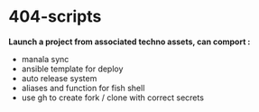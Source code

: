 # 404-scripts

**Launch a project from associated techno assets, can comport :**

- manala sync
- ansible template for deploy
- auto release system
- aliases and function for fish shell
- use gh to create fork / clone with correct secrets
